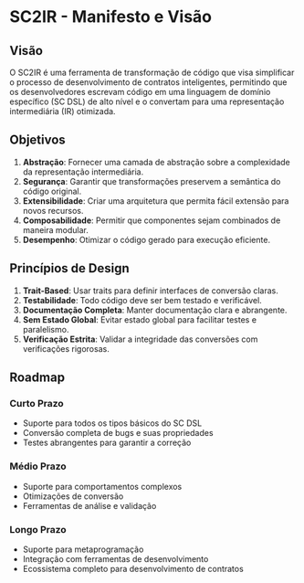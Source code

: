 # SC2IR - Manifesto e Visão

## Visão

O SC2IR é uma ferramenta de transformação de código que visa simplificar o processo de desenvolvimento de contratos inteligentes, permitindo que os desenvolvedores escrevam código em uma linguagem de domínio específico (SC DSL) de alto nível e o convertam para uma representação intermediária (IR) otimizada.

## Objetivos

1. **Abstração**: Fornecer uma camada de abstração sobre a complexidade da representação intermediária.
2. **Segurança**: Garantir que transformações preservem a semântica do código original.
3. **Extensibilidade**: Criar uma arquitetura que permita fácil extensão para novos recursos.
4. **Composabilidade**: Permitir que componentes sejam combinados de maneira modular.
5. **Desempenho**: Otimizar o código gerado para execução eficiente.

## Princípios de Design

1. **Trait-Based**: Usar traits para definir interfaces de conversão claras.
2. **Testabilidade**: Todo código deve ser bem testado e verificável.
3. **Documentação Completa**: Manter documentação clara e abrangente.
4. **Sem Estado Global**: Evitar estado global para facilitar testes e paralelismo.
5. **Verificação Estrita**: Validar a integridade das conversões com verificações rigorosas.

## Roadmap

### Curto Prazo
- Suporte para todos os tipos básicos do SC DSL
- Conversão completa de bugs e suas propriedades
- Testes abrangentes para garantir a correção

### Médio Prazo
- Suporte para comportamentos complexos
- Otimizações de conversão
- Ferramentas de análise e validação

### Longo Prazo
- Suporte para metaprogramação
- Integração com ferramentas de desenvolvimento
- Ecossistema completo para desenvolvimento de contratos
